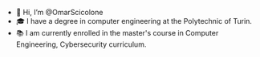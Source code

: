 - 👋 Hi, I’m @OmarScicolone
- 🎓 I have a degree in computer engineering at the Polytechnic of Turin.
- 📚 I am currently enrolled in the master's course in Computer Engineering, Cybersecurity curriculum.

<!---
OmarScicolone/OmarScicolone is a ✨ special ✨ repository because its `README.md` (this file) appears on your GitHub profile.
You can click the Preview link to take a look at your changes.
--->
